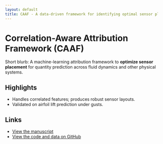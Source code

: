 ```yaml
---
layout: default
title: CAAF - A data-driven framework for identifying optimal sensor placement on universal target prediction tasks.
---
```


# Correlation-Aware Attribution Framework (CAAF)

Short blurb: A machine-learning attribution framework to **optimize sensor placement** for quantity prediction across fluid dynamics and other physical systems.

## Highlights
- Handles correlated features; produces robust sensor layouts.
- Validated on airfoil lift prediction under gusts.

## Links
- [View the manuscript](https://github.com/Mickey-Leung/PROJECT_A)
- [View the code and data on GitHub](https://github.com/Mickey-Leung/CAAF)
